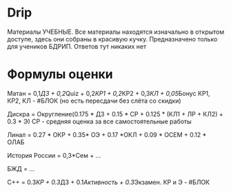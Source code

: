# Drip
Материалы УЧЕБНЫЕ.
Все материалы находятся изначально в открытом доступе, здесь они собраны в красивую кучку.
Предназначено только для учеников БДРИП.
Ответов тут никаких нет

# Формулы оценки

Матан = 0,1*ДЗ + 0,2*Quiz + 0,2*КР1 + 0,2*КР2 + 0,3*КЛ + 0,05*Бонуc
КР1, КР2, КЛ - #БЛОК (но есть пересдачи без слёта со скидки)

Дискра = Округление(0.175 * ДЗ + 0.15 * СР + 0.125 * (КЛ1 + ЛР + КЛ2) + 0.3 * Э)
СР - средняя оценка за все самостоятельные работы

Линал =  0.27 * ОКР + 0.35* ОЭ + 0.17 *ОКЛ + 0.09 * ОСЕМ + 0.12 * ОЛАБ

История России = 0,3*Сем + ...

БЖД = ...

C++ =  0.3*КР + 0.3*ДЗ + 0.1*Активность + 0.3*Экзамен.
КР и Э - #БЛОК
